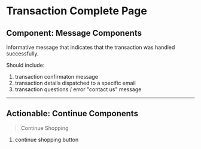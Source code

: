 # Transaction Complete Page

## Component: Message Components

Informative message that indicates that the transaction was handled successfully.

Should include:

1. transaction confirmaton message
2. transaction details dispatched to a specific email
3. transaction questions / error "contact us" message

---

## Actionable: Continue Components

>Continue Shopping

1. continue shopping button
